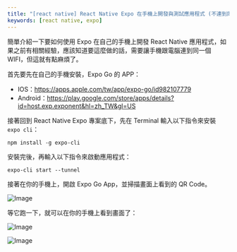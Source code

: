 ```yaml
---
title: "[react native] React Native Expo 在手機上開發與測試應用程式 (不連到同一個 WIFI 的方法)"
keywords: [react native, expo]
---
```


簡單介紹一下要如何使用 Expo 在自己的手機上開發 React Native 應用程式，如果之前有相關經驗，應該知道要這麼做的話，需要讓手機跟電腦連到同一個 WIFI，但這就有點麻煩了。

首先要先在自己的手機安裝，Expo Go 的 APP：

- IOS：https://apps.apple.com/tw/app/expo-go/id982107779
- Android：https://play.google.com/store/apps/details?id=host.exp.exponent&hl=zh_TW&gl=US

接著回到 React Native Expo 專案底下，先在 Terminal 輸入以下指令來安裝 `expo cli`：

```
npm install -g expo-cli
```

安裝完後，再輸入以下指令來啟動應用程式：

```
expo-cli start --tunnel
```

接著在你的手機上，開啟 Expo Go App，並掃描畫面上看到的 QR Code。

![Image](https://i.imgur.com/D1NQuNC.png)

等它跑一下，就可以在你的手機上看到畫面了：

![Image](https://i.imgur.com/5J4jkp3.png)

![Image](https://i.imgur.com/sn3j0bx.png)
